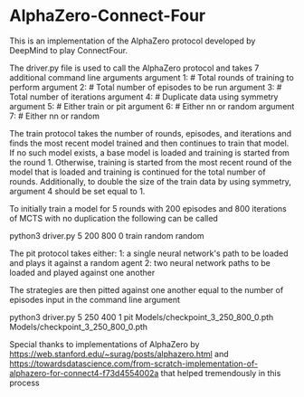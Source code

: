 # AlphaZero-Connect-Four

This is an implementation of the AlphaZero protocol developed by DeepMind to play ConnectFour. 

The driver.py file is used to call the AlphaZero protocol and takes 7 additional command line arguments
argument 1: # Total rounds of training to perform
argument 2: # Total number of episodes to be run
argument 3: # Total number of iterations
argument 4: # Duplicate data using symmetry
argument 5: # Either train or pit
argument 6: # Either nn or random
argument 7: # Either nn or random

The train protocol takes the number of rounds, episodes, and iterations and finds the most recent model trained 
and then continues to train that model. If no such model exists, a base model is loaded and training is started from
the round 1. Otherwise, training is started from the most recent round of the model that is loaded and training is 
continued for the total number of rounds. Additionally, to double the size of the train data by using symmetry, argument 4
should be set equal to 1.

To initially train a model for 5 rounds with 200 episodes and 800 iterations of MCTS with no duplication the following can be called

python3 driver.py 5 200 800 0 train random random

The pit protocol takes either:
1: a single neural network's path to be loaded and plays it against a random agent
2: two neural network paths to be loaded and played against one another

The strategies are then pitted against one another equal to the number of episodes input in the command line argument

python3 driver.py 5 250 400 1 pit Models/checkpoint_3_250_800_0.pth Models/checkpoint_3_250_800_0.pth

Special thanks to implementations of AlphaZero by https://web.stanford.edu/~surag/posts/alphazero.html and 
https://towardsdatascience.com/from-scratch-implementation-of-alphazero-for-connect4-f73d4554002a that helped tremendously
in this process
